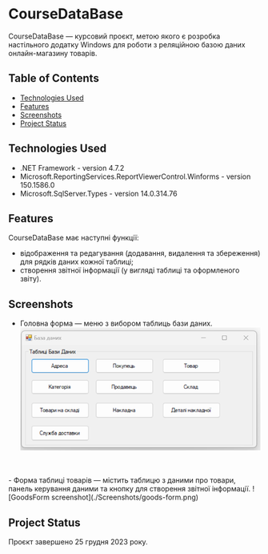 # CourseDataBase
CourseDataBase — курсовий проєкт, метою якого є розробка настільного додатку Windows для роботи з реляційною базою даних онлайн-магазину товарів.
## Table of Contents
 <!-- * [General Info](#general-information) -->
* [Technologies Used](#technologies-used)
* [Features](#features)
* [Screenshots](#screenshots)
* [Project Status](#project-status)
<!-- * [License](#license) -->

## Technologies Used
- .NET Framework - version 4.7.2
- Microsoft.ReportingServices.ReportViewerControl.Winforms - version 150.1586.0
- Microsoft.SqlServer.Types - version 14.0.314.76

## Features
CourseDataBase має наступні функції:
- відображення та редагування (додавання, видалення та збереження) для рядків даних кожної таблиці;
- створення звітної інформації (у вигляді таблиці та оформленого звіту).

## Screenshots
<!-- ![Example screenshot](./img/screenshot.png) -->
- Головна форма — меню з вибором таблиць бази даних.
![MainForm screenshot](./Screenshots/main-form.png)
<br clear="left"/>
<br>
- Форма таблиці товарів — містить таблицю з даними про товари, панель керування даними та кнопку для створення звітної інформації.
![GoodsForm screenshot](./Screenshots/goods-form.png)
<!-- If you have screenshots you'd like to share, include them here. -->

## Project Status
Проєкт завершено 25 грудня 2023 року.
